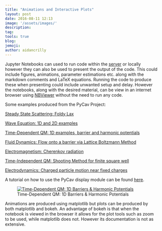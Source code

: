 ```yaml
---
title: "Animations and Interactive Plots"
layout: post
date: 2016-08-11 12:13
image: '/assets/images/'
description:
tag:
tools: true
blog:
jemoji:
author: aidancrilly
---
```


Jupyter Notebooks can used to run code within the [server](https://nile.pycav.org/) or locally however they can also be used to present the output of the code.
This could include figures, animations, parameter estimations etc. along with the markdown comments and LaTeX equations. Running the code to produce these when
presenting could include unwanted setup and delay. However the notebooks, along with the desired material, can be view in an internet browser using 
[NBViewer](https://nbviewer.jupyter.org) without the need to run any code.

Some examples produced from the PyCav Project:

[Steady State Scattering: Foldy Lax](https://nbviewer.jupyter.org/github/PyCav/Demos/blob/master/WavesAndOscillations/FoldyLax.ipynb)

[Wave Equation: 1D and 2D examples](https://nbviewer.jupyter.org/github/PyCav/Demos/blob/master/WavesAndOscillations/numerical_wave_equation.ipynb)

[Time-Dependent QM: 1D examples, barrier and harmonic potentials](https://nbviewer.jupyter.org/github/PyCav/Demos/blob/master/QuantumMechanics/split_step_schrodinger.ipynb)

[Fluid Dynamics: Flow onto a barrier via Lattice Boltzmann Method](https://nbviewer.jupyter.org/github/PyCav/Demos/blob/master/FluidDynamics/LatticeBoltzmann.ipynb)

[Electromagnetism: Cherenkov radiation](https://nbviewer.jupyter.org/github/PyCav/Demos/blob/master/Electromagnetism/Cherenkov.ipynb)

[Time-Independent QM: Shooting Method for finite square well](https://nbviewer.jupyter.org/github/PyCav/Investigations/blob/master/LongProblems/shooting_method.ipynb)

[Electrodynamics: Charged particle motion near fixed charges](https://nbviewer.jupyter.org/github/PyCav/Demos/blob/master/Dynamics/charge_torus.ipynb)

A tutorial on how to use the PyCav display module can be found [here](https://nbviewer.jupyter.org/github/PyCav/Demos/blob/master/Animation/Inline_animation_tutorial.ipynb).

<figure>
    <a href="https://nbviewer.jupyter.org/github/PyCav/Demos/blob/master/QuantumMechanics/split_step_schrodinger.ipynb">
       <img src="nbviewerthumbs/split_step_schroedinger.png" alt="Time-Dependent QM: 1D Barriers & Harmonic Potentials">
    </a>
<figcaption>
    Time-Dependent QM: 1D Barriers & Harmonic Potentials
</figcaption>
</figure>

Animations are produced using matplotlib but plots can be produced by both matplotlib and bokeh. An advantage of bokeh is that when the notebook 
is viewed in the browser it allows for the plot tools such as zoom to be used, while matplotlib does not. However its documentation is not as extensive.
